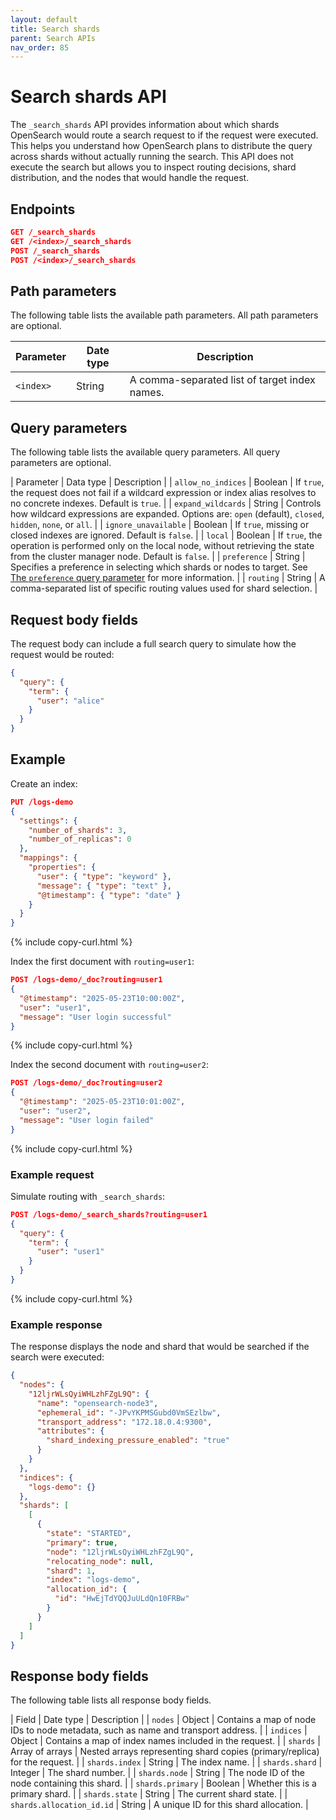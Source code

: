 ```yaml
---
layout: default
title: Search shards
parent: Search APIs
nav_order: 85
---
```


# Search shards API

The `_search_shards` API provides information about which shards OpenSearch would route a search request to if the request were executed. This helps you understand how OpenSearch plans to distribute the query across shards without actually running the search. This API does not execute the search but allows you to inspect routing decisions, shard distribution, and the nodes that would handle the request. 

## Endpoints

```json
GET /_search_shards
GET /<index>/_search_shards
POST /_search_shards
POST /<index>/_search_shards
```

## Path parameters

The following table lists the available path parameters. All path parameters are optional.

| Parameter | Date type   | Description                                            |
| --------- | ------ | ------------------------------------------------------ |
| `<index>` | String | A comma-separated list of target index names. |

## Query parameters

The following table lists the available query parameters. All query parameters are optional.

| Parameter | Data type | Description |
| `allow_no_indices` | Boolean | If `true`, the request does not fail if a wildcard expression or index alias resolves to no concrete indexes. Default is `true`. |
| `expand_wildcards` | String | Controls how wildcard expressions are expanded. Options are: `open` (default), `closed`, `hidden`, `none`, or `all`. |
| `ignore_unavailable` | Boolean | If `true`, missing or closed indexes are ignored. Default is `false`. |
| `local` | Boolean | If `true`, the operation is performed only on the local node, without retrieving the state from the cluster manager node. Default is `false`. |
| `preference` | String | Specifies a preference in selecting which shards or nodes to target. See [The `preference` query parameter]({{site.url}}{{site.baseurl}}/api-reference/search-apis/search/#the-preference-query-parameter) for more information. |
| `routing` | String | A comma-separated list of specific routing values used for shard selection. |


## Request body fields

The request body can include a full search query to simulate how the request would be routed:

```json
{
  "query": {
    "term": {
      "user": "alice"
    }
  }
}
```

## Example

Create an index:

```json
PUT /logs-demo
{
  "settings": {
    "number_of_shards": 3,
    "number_of_replicas": 0
  },
  "mappings": {
    "properties": {
      "user": { "type": "keyword" },
      "message": { "type": "text" },
      "@timestamp": { "type": "date" }
    }
  }
}
```
{% include copy-curl.html %}

Index the first document with `routing=user1`:

```json
POST /logs-demo/_doc?routing=user1
{
  "@timestamp": "2025-05-23T10:00:00Z",
  "user": "user1",
  "message": "User login successful"
}
```
{% include copy-curl.html %}

Index the second document with `routing=user2`:

```json
POST /logs-demo/_doc?routing=user2
{
  "@timestamp": "2025-05-23T10:01:00Z",
  "user": "user2",
  "message": "User login failed"
}
```
{% include copy-curl.html %}

### Example request

Simulate routing with `_search_shards`:

```json
POST /logs-demo/_search_shards?routing=user1
{
  "query": {
    "term": {
      "user": "user1"
    }
  }
}
```
{% include copy-curl.html %}


### Example response

The response displays the node and shard that would be searched if the search were executed:

```json
{
  "nodes": {
    "12ljrWLsQyiWHLzhFZgL9Q": {
      "name": "opensearch-node3",
      "ephemeral_id": "-JPvYKPMSGubd0VmSEzlbw",
      "transport_address": "172.18.0.4:9300",
      "attributes": {
        "shard_indexing_pressure_enabled": "true"
      }
    }
  },
  "indices": {
    "logs-demo": {}
  },
  "shards": [
    [
      {
        "state": "STARTED",
        "primary": true,
        "node": "12ljrWLsQyiWHLzhFZgL9Q",
        "relocating_node": null,
        "shard": 1,
        "index": "logs-demo",
        "allocation_id": {
          "id": "HwEjTdYQQJuULdQn10FRBw"
        }
      }
    ]
  ]
}
```

## Response body fields

The following table lists all response body fields.

| Field | Date type | Description |
| `nodes` | Object | Contains a map of node IDs to node metadata, such as name and transport address.  |
| `indices` | Object | Contains a map of index names included in the request. |
| `shards` | Array of arrays | Nested arrays representing shard copies (primary/replica) for the request. |
| `shards.index` | String | The index name. |
| `shards.shard` | Integer | The shard number. |
| `shards.node`  | String | The node ID of the node containing this shard. |
| `shards.primary` | Boolean | Whether this is a primary shard. |
| `shards.state` | String | The current shard state. |
| `shards.allocation_id.id` | String | A unique ID for this shard allocation. |
